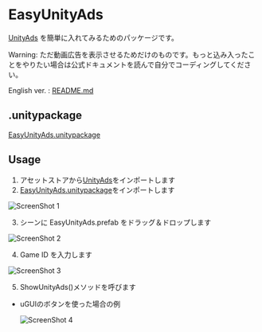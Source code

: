 # EasyUnityAds

[UnityAds](https://unityads.unity3d.com/) を簡単に入れてみるためのパッケージです。

Warning: ただ動画広告を表示させるためだけのものです。もっと込み入ったことをやりたい場合は公式ドキュメントを読んで自分でコーディングしてください。

English ver. : [README.md](README.md)

## .unitypackage

[EasyUnityAds.unitypackage](https://github.com/yasuyuki-kamata/EasyUnityAds/releases/download/v1.2/EasyUnityAds.unitypackage)

## Usage

1. アセットストアから[UnityAds](https://www.assetstore.unity3d.com/en/#!/content/21027)をインポートします
2. [EasyUnityAds.unitypackage](https://github.com/yasuyuki-kamata/EasyUnityAds/releases/download/v1.2/EasyUnityAds.unitypackage)をインポートします

  ![ScreenShot 1][ss1]

3. シーンに EasyUnityAds.prefab をドラッグ＆ドロップします

  ![ScreenShot 2][ss2]

4. Game ID を入力します

  ![ScreenShot 3][ss3]

5. ShowUnityAds()メソッドを呼びます
  * uGUIのボタンを使った場合の例

    ![ScreenShot 4][ss4]

[ss1]: http://yasuyuki-kamata.github.io/images/EasyUnityAds/ss1.png
[ss2]: http://yasuyuki-kamata.github.io/images/EasyUnityAds/ss2.png
[ss3]: http://yasuyuki-kamata.github.io/images/EasyUnityAds/ss3.png
[ss4]: http://yasuyuki-kamata.github.io/images/EasyUnityAds/ss4.png
